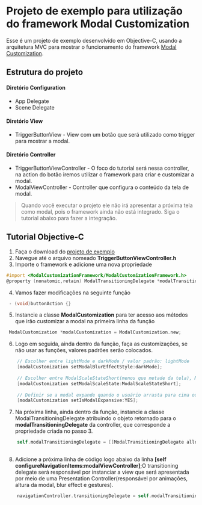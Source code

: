 # Projeto de exemplo para utilização do framework Modal Customization
Esse é um projeto de exemplo desenvolvido em Objective-C, usando a arquitetura MVC para mostrar o funcionamento do framework [Modal Customization](https://github.com/ModalCustomizationFramework/ModalCustomizationFramework). 

## Estrutura do projeto

#### Diretório Configuration

- App Delegate
- Scene Delegate

#### Diretório View

- TriggerButtonView - View com um botão que será utilizado como trigger para mostrar a modal.

#### Diretório Controller

- TriggerButtonViewController - O foco do tutorial será nessa controller, na action do botão  iremos utilizar o framework para criar e customizar a modal.
- ModalViewController - Controller que configura o conteúdo da tela de modal.


> Quando você executar o projeto ele não irá apresentar a próxima tela como modal, pois o framework ainda não está integrado. Siga o tutorial abaixo para fazer a integração.

## Tutorial Objective-C
1. Faça o download do [projeto de exemplo](https://github.com/ModalCustomizationFramework/Example)
2. Navegue até o arquivo nomeado **TriggerButtonViewController.h**
3. Importe o framework e adicione uma nova propriedade
~~~objective-c
#import <ModalCustomizationFramework/ModalCustomizationFramework.h>
@property (nonatomic,retain) ModalTransitioningDelegate *modalTransitioningDelegate;
~~~
4. Vamos fazer modificações na seguinte função 
~~~objective-c
 - (void)buttonAction {}
~~~
5. Instancie a classe **ModalCustomization** para ter acesso aos métodos que irão customizar a modal na primeira linha da função 
~~~objective-c
 ModalCustomization *modalCustomization = ModalCustomization.new;
~~~

6. Logo em seguida, ainda dentro da função, faça as customizações, se não usar as funções, valores padrões serão colocados. 
~~~objective-c
    // Escolher entre lightMode e darkMode / valor padrão: lightMode
    [modalCustomization setModalBlurEffectStyle:darkMode];
    
    // Escolher entre ModalScaleStateShort(menos que metade da tela), ModalScaleStateNormal(metade da tela), ModalScaleStateAdjustedOnce(tela inteira) / valor padrão : ModalScaleStateNormal
    [modalCustomization setModalScaleState:ModalScaleStateShort];
    
    // Definir se a modal expande quando o usuário arrasta para cima ou se permanece com a mesma altura / valor padrão : NO
    [modalCustomization setIsModalExpansive:YES];
~~~
7. Na próxima linha, ainda dentro da função, instancie a classe ModalTransitioningDelegate atribuindo o objeto retornado para o **modalTransitioningDelegate** da controller, que corresponde a propriedade criada no passo 3.
~~~objective-c
    self.modalTransitioningDelegate = [[ModalTransitioningDelegate alloc] initWithViewController:self
                                                                          presentingViewController: navigationController];
~~~

8. Adicione a próxima linha de código logo abaixo da linha **[self configureNavigationItems:modalViewController]**;O transitioning delegate será responsável por instanciar a view que será apresentada por meio de uma Presentation Controller(responsável por animações, altura da modal, blur effect e gestures).
   
~~~objective-c
    navigationController.transitioningDelegate = self.modalTransitioningDelegate;
~~~





